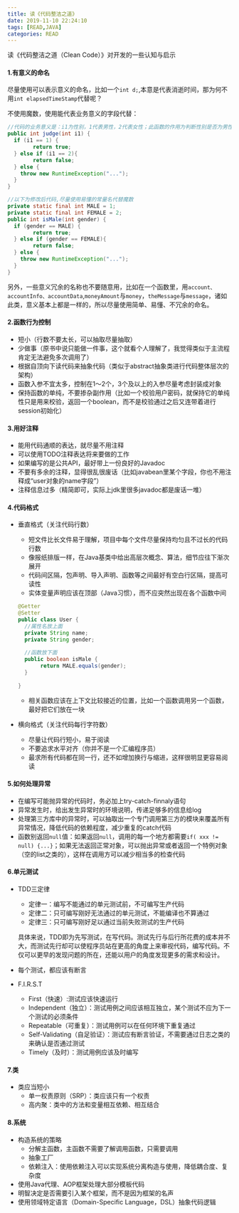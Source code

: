```yaml
---
title: 读《代码整洁之道》
date: 2019-11-10 22:24:10
tags: [READ,JAVA]
categories: READ
---
```

读《代码整洁之道（Clean Code）》对开发的一些认知与启示

<!-- more -->

#### 1.有意义的命名

尽量使用可以表示意义的命名，比如一个`int d;`,本意是代表消逝时间，那为何不用`int elapsedTimeStamp`代替呢？

不使用魔数，使用能代表业务意义的字段代替：

```java
//代码的业务意义是：i1为性别，1代表男性，2代表女性；此函数的作用为判断性别是否为男性
public int judge(int i1) {
  if (i1 == 1) {
		return true;
  } else if (i1 == 2){
		return false;
  } else {
    throw new RuntimeException("...");
  }
}

//以下为修改后代码,尽量使用易懂的常量名代替魔数
private static final int MALE = 1;
private static final int FEMALE = 2;
public int isMale(int gender) {
  if (gender == MALE) {
		return true;
  } else if (gender == FEMALE){
		return false;
  } else {
    throw new RuntimeException("...");
  }
}
```

另外，一些意义冗余的名称也不要随意用，比如在一个函数里，用`account、accountInfo、accountData`,`moneyAmount`与`money`，`theMessage`与`message`，诸如此类，意义基本上都是一样的，所以尽量使用简单、易懂、不冗余的命名。

#### 2.函数行为控制

- 短小（行数不要太长，可以抽取尽量抽取）
- 少做事（原书中说只能做一件事，这个就看个人理解了，我觉得类似于主流程肯定无法避免多次调用了）
- 根据自顶向下读代码来抽象代码（类似于abstract抽象类进行代码整体层次的架构）
- 函数入参不宜太多，控制在1～2个，3个及以上的入参尽量考虑封装成对象
- 保持函数的单纯，不要掺杂副作用（比如一个校验用户密码，就保持它的单纯性只是用来校验，返回一个boolean，而不是校验通过之后又连带着进行session初始化）

#### 3.用好注释

- 能用代码通顺的表达，就尽量不用注释
- 可以使用TODO注释表达将来要做的工作
- 如果编写的是公共API，最好带上一份良好的Javadoc
- 不要有多余的注释，显得很乱很废话（比如javabean里某个字段，你也不用注释成“user对象的name字段”）
- 注释信息过多（精简即可，实际上jdk里很多javadoc都是废话一堆）

#### 4.代码格式

- 垂直格式（关注代码行数）

  - 短文件比长文件易于理解，项目中每个文件尽量保持均匀且不过长的代码行数
  - 像报纸排版一样，在Java基类中给出高层次概念、算法，细节应往下渐次展开
  - 代码间区隔，包声明、导入声明、函数等之间最好有空白行区隔，提高可读性
  - 实体变量声明应该在顶部（Java习惯），而不应突然出现在各个函数中间

  ```java
  @Getter
  @Setter
  public class User {
    //属性名放上面
    private String name;
    private String gender;
    
    //函数放下面
    public boolean isMale {
  		 return MALE.equals(gender);
    }
    
  }
  ```

  

  - 相关函数应该在上下文比较接近的位置，比如一个函数调用另一个函数，最好把它们放在一块

- 横向格式（关注代码每行字符数）

  - 尽量让代码行短小，易于阅读
  - 不要追求水平对齐（你并不是一个汇编程序员）
  - 最求所有代码都在同一行，还不如增加换行与缩进，这样很明显更容易阅读

#### 5.如何处理异常

- 在编写可能抛异常的代码时，务必加上try-catch-finnaly语句
- 异常发生时，给出发生异常时的环境说明，传递足够多的信息给log
- 处理第三方库中的异常时，可以抽取出一个专门调用第三方的模块来覆盖所有异常情况，降低代码的依赖程度，减少重复的catch代码
- 函数别返回`null`值：如果返回`null`，调用的每一个地方都需要`if( xxx != null) {...}`；如果无法返回正常对象，可以抛出异常或者返回一个特例对象（空的list之类的），这样在调用方可以减少相当多的检查代码

#### 6.单元测试

- TDD三定律

  - 定律一：编写不能通过的单元测试前，不可编写生产代码
  - 定律二：只可编写刚好无法通过的单元测试，不能编译也不算通过
  - 定律三：只可编写刚好足以通过当前失败测试的生产代码

  具体来说，TDD即为先写测试，在写代码。测试先行与后行所花费的成本并不大，而测试先行却可以使程序员站在更高的角度上来审视代码，编写代码。不仅可以更早的发现问题的所在，还能以用户的角度发现更多的需求和设计。

- 每个测试，都应该有断言

- F.I.R.S.T

  - First（快速）:测试应该快速运行
  - Independent（独立）：测试用例之间应该相互独立，某个测试不应为下一个测试的必须条件
  - Repeatable（可重复）：测试用例可以在任何环境下重复通过
  - Self-Validating（自足验证）：测试应有断言验证，不需要通过日志之类的来确认是否通过测试
  - Timely（及时）：测试用例应该及时编写

#### 7.类

- 类应当短小
  - 单一权责原则（SRP）：类应该只有一个权责
  - 高内聚：类中的方法和变量相互依赖、相互结合

#### 8.系统

- 构造系统的策略
  - 分解主函数，主函数不需要了解调用函数，只需要调用
  - 抽象工厂
  - 依赖注入：使用依赖注入可以实现系统分离构造与使用，降低耦合度、复杂度
- 使用Java代理、AOP框架处理大部分模板代码
- 明智决定是否需要引入某个框架，而不是因为框架的名声
- 使用领域特定语言（Domain-Specific Language，DSL）抽象代码逻辑

